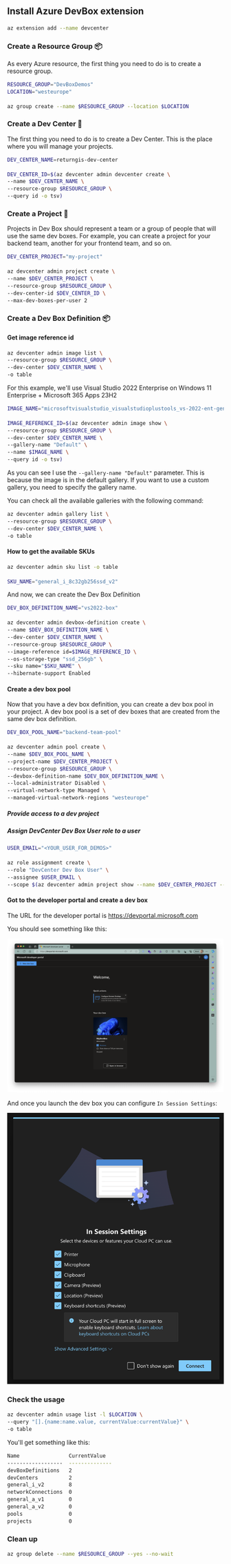 ## Install Azure DevBox extension

```bash
az extension add --name devcenter
```

### Create a Resource Group 📦

As every Azure resource, the first thing you need to do is to create a resource group.

```bash
RESOURCE_GROUP="DevBoxDemos"
LOCATION="westeurope"

az group create --name $RESOURCE_GROUP --location $LOCATION
```

### Create a Dev Center 🏢

The first thing you need to do is to create a Dev Center. This is the place where you will manage your projects.

```bash
DEV_CENTER_NAME=returngis-dev-center

DEV_CENTER_ID=$(az devcenter admin devcenter create \
--name $DEV_CENTER_NAME \
--resource-group $RESOURCE_GROUP \
--query id -o tsv)
```

### Create a Project 📝

Projects in Dev Box should represent a team or a group of people that will use the same dev boxes. For example, you can create a project for your backend team, another for your frontend team, and so on.

```bash
DEV_CENTER_PROJECT="my-project"

az devcenter admin project create \
--name $DEV_CENTER_PROJECT \
--resource-group $RESOURCE_GROUP \
--dev-center-id $DEV_CENTER_ID \
--max-dev-boxes-per-user 2
```

### Create a Dev Box Definition 📦

#### Get image reference id

```bash
az devcenter admin image list \
--resource-group $RESOURCE_GROUP \
--dev-center $DEV_CENTER_NAME \
-o table
```

For this example, we'll use Visual Studio 2022 Enterprise on Windows 11 Enterprise + Microsoft 365 Apps 23H2

```bash
IMAGE_NAME="microsoftvisualstudio_visualstudioplustools_vs-2022-ent-general-win11-m365-gen2"

IMAGE_REFERENCE_ID=$(az devcenter admin image show \
--resource-group $RESOURCE_GROUP \
--dev-center $DEV_CENTER_NAME \
--gallery-name "Default" \
--name $IMAGE_NAME \
--query id -o tsv)
```

As you can see I use the `--gallery-name "Default"` parameter. This is because the image is in the default gallery. If you want to use a custom gallery, you need to specify the gallery name.

You can check all the available galleries with the following command:

```bash
az devcenter admin gallery list \
--resource-group $RESOURCE_GROUP \
--dev-center $DEV_CENTER_NAME \
-o table
```

#### How to get the available SKUs

```bash
az devcenter admin sku list -o table

SKU_NAME="general_i_8c32gb256ssd_v2"
```



And now, we can create the Dev Box Definition

```bash
DEV_BOX_DEFINITION_NAME="vs2022-box"

az devcenter admin devbox-definition create \
--name $DEV_BOX_DEFINITION_NAME \
--dev-center $DEV_CENTER_NAME \
--resource-group $RESOURCE_GROUP \
--image-reference id=$IMAGE_REFERENCE_ID \
--os-storage-type "ssd_256gb" \
--sku name="$SKU_NAME" \
--hibernate-support Enabled
```

<!-- #### Create a network connection

##### Create a virtual network -->

#### Create a dev box pool

Now that you have a dev box definition, you can create a dev box pool in your project. A dev box pool is a set of dev boxes that are created from the same dev box definition. 

```bash
DEV_BOX_POOL_NAME="backend-team-pool"

az devcenter admin pool create \
--name $DEV_BOX_POOL_NAME \
--project-name $DEV_CENTER_PROJECT \
--resource-group $RESOURCE_GROUP \
--devbox-definition-name $DEV_BOX_DEFINITION_NAME \
--local-administrator Disabled \
--virtual-network-type Managed \
--managed-virtual-network-regions "westeurope"
```

##### Provide access to a dev project

##### Assign DevCenter Dev Box User role to a user

```bash
USER_EMAIL="<YOUR_USER_FOR_DEMOS>"

az role assignment create \
--role "DevCenter Dev Box User" \
--assignee $USER_EMAIL \
--scope $(az devcenter admin project show --name $DEV_CENTER_PROJECT --resource-group $RESOURCE_GROUP --query id -o tsv)
```

#### Got to the developer portal and create a dev box

The URL for the developer portal is https://devportal.microsoft.com

You should see something like this:

<img src="images/Dev Box portal.png" />

And once you launch the dev box you can configure `In Session Settings`:

<img src="images/In Session Settings.png" />

### Check the usage

```bash
az devcenter admin usage list -l $LOCATION \
--query "[].{name:name.value, currentValue:currentValue}" \
-o table
```

You'll get something like this:

```bash
Name                CurrentValue
------------------  --------------
devBoxDefinitions   2
devCenters          2
general_i_v2        8
networkConnections  0
general_a_v1        0
general_a_v2        0
pools               0
projects            0
```

### Clean up

```bash
az group delete --name $RESOURCE_GROUP --yes --no-wait
```